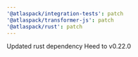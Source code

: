 ```yaml
---
'@atlaspack/integration-tests': patch
'@atlaspack/transformer-js': patch
'@atlaspack/rust': patch
---
```


Updated rust dependency Heed to v0.22.0
